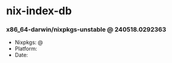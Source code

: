 # nix-index-db
### x86_64-darwin/nixpkgs-unstable @ 240518.0292363
- Nixpkgs: @[](https://github.com/NixOS/nixpkgs/commit/02923630b89aa1ab36ef8e422501a6f4fd4b2016)
- Platform: 
- Date: 
